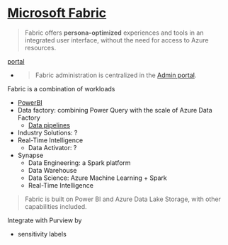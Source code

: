 # [Microsoft Fabric](https://learn.microsoft.com/en-us/fabric/get-started/microsoft-fabric-overview)
> Fabric offers **persona-optimized** experiences and tools in an integrated user interface, without the need for access to Azure resources.
 
[portal](https://app.fabric.microsoft.com/)
- > Fabric administration is centralized in the [Admin portal](https://app.fabric.microsoft.com/admin-portal/tenantSettings).


Fabric is a combination of workloads
- [PowerBI](https://github.com/davidkhala/power/tree/main/bi)
- Data factory: combining Power Query with the scale of Azure Data Factory
  - [Data pipelines](factory/pipeline/README.md)
- Industry Solutions: ?
- Real-Time Intelligence
  - Data Activator: ?
- Synapse
  - Data Engineering: a Spark platform
  - Data Warehouse
  - Data Science: Azure Machine Learning + Spark
  - Real-Time Intelligence 

> Fabric is built on Power BI and Azure Data Lake Storage, with other capabilities included. 

Integrate with Purview by
- sensitivity labels